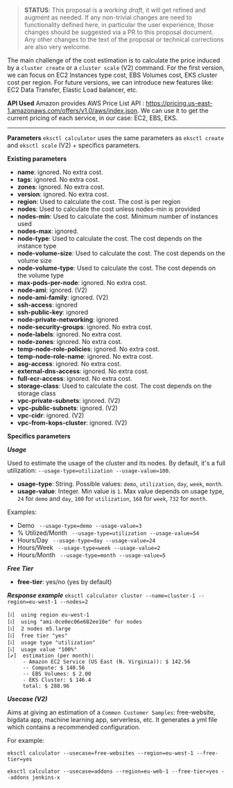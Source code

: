 > **STATUS**: This proposal is a _working draft_, it will get refined and augment as needed.
> If any non-trivial changes are need to functionality defined here, in particular the user
> experience, those changes should be suggested via a PR to this proposal document.
> Any other changes to the text of the proposal or technical corrections are also very welcome.

The main challenge of the cost estimation is to calculate the price induced by a `cluster create` or a `cluster scale` (V2) command.
For the first version, we can focus on EC2 Instances type cost, EBS Volumes cost, EKS cluster cost per region.
For future versions, we can introduce new features like: EC2 Data Transfer, Elastic Load balancer, etc. 

**API Used**
Amazon provides AWS Price List API : https://pricing.us-east-1.amazonaws.com/offers/v1.0/aws/index.json. We can use it to get the current pricing of each service, in our case: EC2, EBS, EKS.

*********************
**Parameters**
`eksctl calculator` uses the same parameters as `eksctl create` and `eksctl scale` (V2) + specifics parameters.

**Existing parameters**

* __name__: ignored. No extra cost.
* __tags__: ignored. No extra cost.
* __zones__: ignored. No extra cost.
* __version__: ignored. No extra cost.
* __region__: Used to calculate the cost. The cost is per region
* __nodes__: Used to calculate the cost unless nodes-min is provided
* __nodes-min__: Used to calculate the cost. Minimum number of instances used
* __nodes-max__: ignored.
* __node-type__: Used to calculate the cost. The cost depends on the instance type
* __node-volume-size__: Used to calculate the cost. The cost depends on the volume size
* __node-volume-type__: Used to calculate the cost. The cost depends on the volume type
* __max-pods-per-node__: ignored. No extra cost.
* __node-ami__: ignored. (V2)
* __node-ami-family__: ignored. (V2)
* __ssh-access__: ignored
* __ssh-public-key__: ignored
* __node-private-networking__: ignored
* __node-security-groups__: ignored. No extra cost.
* __node-labels__: ignored. No extra cost.
* __node-zones__: ignored. No extra cost.
* __temp-node-role-policies__: ignored. No extra cost.
* __temp-node-role-name__: ignored. No extra cost.
* __asg-access__: ignored. No extra cost.
* __external-dns-access__: ignored. No extra cost.
* __full-ecr-access__: ignored. No extra cost.
* __storage-class__: Used to calculate the cost. The cost depends on the storage class
* __vpc-private-subnets__: ignored. (V2)
* __vpc-public-subnets__: ignored. (V2)
* __vpc-cidr__: ignored. (V2)
* __vpc-from-kops-cluster__: ignored. (V2) 

**Specifics parameters**

***Usage***

Used to estimate the usage of the cluster and its nodes. By default, it's a full utilization: `--usage-type=utilization --usage-value=100`.
* __usage-type__: String. Possible values: `demo`, `utilization`, `day`, `week`, `month`.
* __usage-value__: Integer. Min value is `1`. Max value depends on usage type, `24` for `demo` and `day`, `100` for `utilization`, `168` for `week`, `732` for `month`.

Examples:
- Demo ` --usage-type=demo --usage-value=3`
- % Utilized/Month ` --usage-type=utilization --usage-value=54` 
- Hours/Day  ` --usage-type=day --usage-value=24`
- Hours/Week ` --usage-type=week --usage-value=2`
- Hours/Month ` --usage-type=month --usage-value=5`

***Free Tier***
* __free-tier__: yes/no (yes by default) 

***Response example***
`eksctl calculator cluster --name=cluster-1 --region=eu-west-1 --nodes=2`

```
[ℹ]  using region eu-west-1
[ℹ]  using "ami-0ce0ec06e682ee10e" for nodes
[ℹ]  2 nodes m5.large
[ℹ]  free tier "yes"
[ℹ]  usage type "utilization"
[ℹ]  usage value "100%"
[✔]  estimation (per month): 
     - Amazon EC2 Service (US East (N. Virginia)): $ 142.56
     -- Compute: $ 140.56
     -- EBS Volumes: $ 2.00
     - EKS Cluster: $ 146.4
     total: $ 288.96 
```

***Usecase (V2)***

Aims at giving an estimation of a `Common Customer Samples`: free-website, bigdata app, machine learning app, serverless, etc. 
It generates a yml file which contains a recommended configuration.

For example: 

`eksctl calculator --usecase=free-websites --region=eu-west-1 --free-tier=yes`

`eksctl calculator --usecase=addons --region=eu-web-1 --free-tier=yes --addons jenkins-x`
